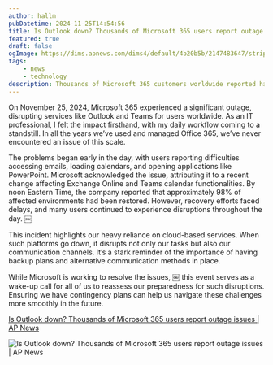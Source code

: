 ```yaml
---
author: hallm
pubDatetime: 2024-11-25T14:54:56
title: Is Outlook down? Thousands of Microsoft 365 users report outage issues | AP News
featured: true
draft: false
ogImage: https://dims.apnews.com/dims4/default/4b20b5b/2147483647/strip/true/crop/3000x1999+0+43/resize/980x653!/format/webp/quality/90/?url=https%3A%2F%2Fassets.apnews.com%2Fce%2F6c%2F5b25a0afc30b6be5fa87c2d76e29%2Fb10dbc1be9414283881b1d4ae3a0c049
tags: 
    - news
    - technology
description: Thousands of Microsoft 365 customers worldwide reported having issues with services like Outlook and Teams on Monday.
---
```

On November 25, 2024, Microsoft 365 experienced a significant outage, disrupting services like Outlook and Teams for users worldwide. As an IT professional, I felt the impact firsthand, with my daily workflow coming to a standstill. In all the years we’ve used and managed Office 365, we’ve never encountered an issue of this scale.

The problems began early in the day, with users reporting difficulties accessing emails, loading calendars, and opening applications like PowerPoint. Microsoft acknowledged the issue, attributing it to a recent change affecting Exchange Online and Teams calendar functionalities. By noon Eastern Time, the company reported that approximately 98% of affected environments had been restored. However, recovery efforts faced delays, and many users continued to experience disruptions throughout the day. ￼

This incident highlights our heavy reliance on cloud-based services. When such platforms go down, it disrupts not only our tasks but also our communication channels. It’s a stark reminder of the importance of having backup plans and alternative communication methods in place.

While Microsoft is working to resolve the issues, ￼ this event serves as a wake-up call for all of us to reassess our preparedness for such disruptions. Ensuring we have contingency plans can help us navigate these challenges more smoothly in the future.

[Is Outlook down? Thousands of Microsoft 365 users report outage issues | AP News](https://apnews.com/article/microsoft-outlook-down-outage-reports-7808d4c35b04896f6c2b2ee10e6141eb)

![Is Outlook down? Thousands of Microsoft 365 users report outage issues | AP News](https://dims.apnews.com/dims4/default/4b20b5b/2147483647/strip/true/crop/3000x1999+0+43/resize/980x653!/format/webp/quality/90/?url=https%3A%2F%2Fassets.apnews.com%2Fce%2F6c%2F5b25a0afc30b6be5fa87c2d76e29%2Fb10dbc1be9414283881b1d4ae3a0c049)